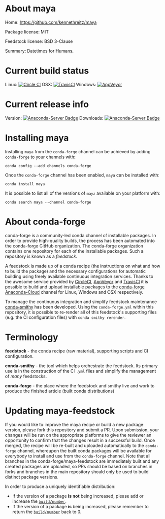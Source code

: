 About maya
==========

Home: https://github.com/kennethreitz/maya

Package license: MIT

Feedstock license: BSD 3-Clause

Summary: Datetimes for Humans.



Current build status
====================

Linux: [![Circle CI](https://circleci.com/gh/conda-forge/maya-feedstock.svg?style=shield)](https://circleci.com/gh/conda-forge/maya-feedstock)
OSX: [![TravisCI](https://travis-ci.org/conda-forge/maya-feedstock.svg?branch=master)](https://travis-ci.org/conda-forge/maya-feedstock)
Windows: [![AppVeyor](https://ci.appveyor.com/api/projects/status/github/conda-forge/maya-feedstock?svg=True)](https://ci.appveyor.com/project/conda-forge/maya-feedstock/branch/master)

Current release info
====================
Version: [![Anaconda-Server Badge](https://anaconda.org/conda-forge/maya/badges/version.svg)](https://anaconda.org/conda-forge/maya)
Downloads: [![Anaconda-Server Badge](https://anaconda.org/conda-forge/maya/badges/downloads.svg)](https://anaconda.org/conda-forge/maya)

Installing maya
===============

Installing `maya` from the `conda-forge` channel can be achieved by adding `conda-forge` to your channels with:

```
conda config --add channels conda-forge
```

Once the `conda-forge` channel has been enabled, `maya` can be installed with:

```
conda install maya
```

It is possible to list all of the versions of `maya` available on your platform with:

```
conda search maya --channel conda-forge
```


About conda-forge
=================

conda-forge is a community-led conda channel of installable packages.
In order to provide high-quality builds, the process has been automated into the
conda-forge GitHub organization. The conda-forge organization contains one repository
for each of the installable packages. Such a repository is known as a *feedstock*.

A feedstock is made up of a conda recipe (the instructions on what and how to build
the package) and the necessary configurations for automatic building using freely
available continuous integration services. Thanks to the awesome service provided by
[CircleCI](https://circleci.com/), [AppVeyor](http://www.appveyor.com/)
and [TravisCI](https://travis-ci.org/) it is possible to build and upload installable
packages to the [conda-forge](https://anaconda.org/conda-forge)
[Anaconda-Cloud](http://docs.anaconda.org/) channel for Linux, Windows and OSX respectively.

To manage the continuous integration and simplify feedstock maintenance
[conda-smithy](http://github.com/conda-forge/conda-smithy) has been developed.
Using the ``conda-forge.yml`` within this repository, it is possible to re-render all of
this feedstock's supporting files (e.g. the CI configuration files) with ``conda smithy rerender``.


Terminology
===========

**feedstock** - the conda recipe (raw material), supporting scripts and CI configuration.

**conda-smithy** - the tool which helps orchestrate the feedstock.
                   Its primary use is in the construction of the CI ``.yml`` files
                   and simplify the management of *many* feedstocks.

**conda-forge** - the place where the feedstock and smithy live and work to
                  produce the finished article (built conda distributions)


Updating maya-feedstock
=======================

If you would like to improve the maya recipe or build a new
package version, please fork this repository and submit a PR. Upon submission,
your changes will be run on the appropriate platforms to give the reviewer an
opportunity to confirm that the changes result in a successful build. Once
merged, the recipe will be re-built and uploaded automatically to the
`conda-forge` channel, whereupon the built conda packages will be available for
everybody to install and use from the `conda-forge` channel.
Note that all branches in the conda-forge/maya-feedstock are
immediately built and any created packages are uploaded, so PRs should be based
on branches in forks and branches in the main repository should only be used to
build distinct package versions.

In order to produce a uniquely identifiable distribution:
 * If the version of a package **is not** being increased, please add or increase
   the [``build/number``](http://conda.pydata.org/docs/building/meta-yaml.html#build-number-and-string).
 * If the version of a package **is** being increased, please remember to return
   the [``build/number``](http://conda.pydata.org/docs/building/meta-yaml.html#build-number-and-string)
   back to 0.
